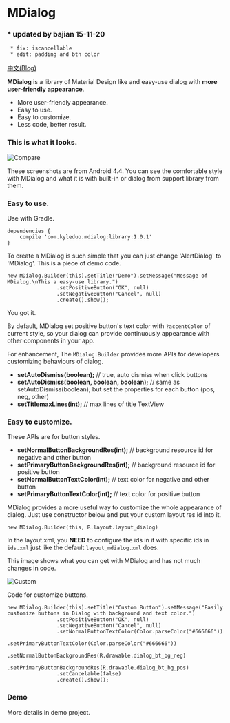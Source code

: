 # MDialog
###  * updated by bajian 15-11-20
     * fix: iscancellable
     * edit: padding and btn color

[中文(Blog)](http://kyleduo.com/?p=611)

**MDialog** is a library of Material Design like and easy-use dialog with **more user-friendly appearance**.

- More user-friendly appearance.
- Easy to use.
- Easy to customize.
- Less code, better result.

### This is what it looks.

![Compare](https://github.com/kyleduo/MDialog/blob/master/preview/compare.jpg?raw=true "Compare")

These screenshots are from Android 4.4. You can see the comfortable style with MDialog and what it is with built-in or dialog from support library from them.

### Easy to use.

Use with Gradle.
```
dependencies {
    compile 'com.kyleduo.mdialog:library:1.0.1'
}
```

To create a MDialog is such simple that you can just change 'AlertDialog' to 'MDialog'. This is a piece of demo code.

```
new MDialog.Builder(this).setTitle("Demo").setMessage("Message of MDialog.\nThis a easy-use library.")
				.setPositiveButton("OK", null)
				.setNegativeButton("Cancel", null)
				.create().show();
```

You got it.

By default, MDialog set positive button's text color with `?accentColor` of current style, so your dialog can provide continuously appearance with other components in your app.

For enhancement, The `MDialog.Builder` provides more APIs for developers customizing behaviours of dialog.


- **setAutoDismiss(boolean);** // true, auto dismiss when click buttons
- **setAutoDismiss(boolean, boolean, boolean);** // same as setAutoDismiss(boolean); but set the properties for each button (pos, neg, other)
- **setTitlemaxLines(int);** // max lines of title TextView


### Easy to customize.

These APIs are for button styles.


- **setNormalButtonBackgroundRes(int);** // background resource id for negative and other button
- **setPrimaryButtonBackgroundRes(int);** // background resource id for positive button
- **setNormalButtonTextColor(int);** // text color for negative and other button
- **setPrimaryButtonTextColor(int);** // text color for positive button


MDialog provides a more useful way to customize the whole appearance of dialog. Just use constructor below and put your custom layout res id into it.

```
new MDialog.Builder(this, R.layout.layout_dialog)
```

In the layout.xml, you **NEED** to configure the ids in it with specific ids in `ids.xml` just like the default `layout_mdialog.xml` does.

This image shows what you can get with MDialog and has not much changes in code.

![Custom](https://github.com/kyleduo/MDialog/blob/master/preview/custom.jpg?raw=true "Custom")

Code for customize buttons.

```
new MDialog.Builder(this).setTitle("Custom Button").setMessage("Easily customize buttons in Dialog with background and text color.")
				.setPositiveButton("OK", null)
				.setNegativeButton("Cancel", null)
				.setNormalButtonTextColor(Color.parseColor("#666666"))
				.setPrimaryButtonTextColor(Color.parseColor("#666666"))
				.setNormalButtonBackgroundRes(R.drawable.dialog_bt_bg_neg)
				.setPrimaryButtonBackgroundRes(R.drawable.dialog_bt_bg_pos)
				.setCancelable(false)
				.create().show();
```
### Demo

More details in demo project.
